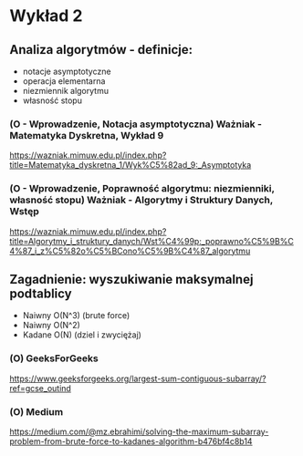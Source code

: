 # Wykład 2

<!--
To co na ćwiczeniach
Materiały wykładowe - opis
Egzamin - termin
 -->

## Analiza algorytmów - definicje:
- notacje asymptotyczne
- operacja elementarna
- niezmiennik algorytmu
- własność stopu

### (O - Wprowadzenie, Notacja asymptotyczna) Ważniak - Matematyka Dyskretna, Wykład 9
https://wazniak.mimuw.edu.pl/index.php?title=Matematyka_dyskretna_1/Wyk%C5%82ad_9:_Asymptotyka

### (O - Wprowadzenie, Poprawność algorytmu: niezmienniki, własność stopu) Ważniak - Algorytmy i Struktury Danych, Wstęp 
https://wazniak.mimuw.edu.pl/index.php?title=Algorytmy_i_struktury_danych/Wst%C4%99p:_poprawno%C5%9B%C4%87_i_z%C5%82o%C5%BCono%C5%9B%C4%87_algorytmu



## Zagadnienie: wyszukiwanie maksymalnej podtablicy
- Naiwny O(N^3) (brute force)
- Naiwny O(N^2)
- Kadane O(N) (dziel i zwyciężaj)

### (O) GeeksForGeeks
https://www.geeksforgeeks.org/largest-sum-contiguous-subarray/?ref=gcse_outind


### (O) Medium
https://medium.com/@mz.ebrahimi/solving-the-maximum-subarray-problem-from-brute-force-to-kadanes-algorithm-b476bf4c8b14


<!-- Algorytm 2. Szukanie sumy -->